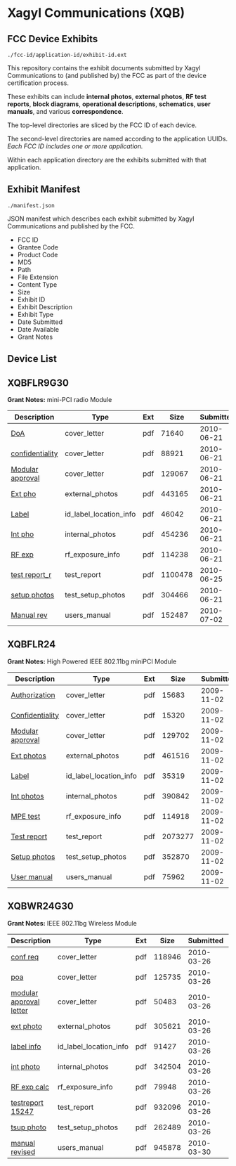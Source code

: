 # Xagyl Communications (XQB)
## FCC Device Exhibits

```
./fcc-id/application-id/exhibit-id.ext
```

This repository contains the exhibit documents submitted by Xagyl Communications to (and published by) the FCC as part of the device certification process.

These exhibits can include **internal photos**, **external photos**, **RF test reports**, **block diagrams**, **operational descriptions**, **schematics**, **user manuals**, and various **correspondence**.

The top-level directories are sliced by the FCC ID of each device.

The second-level directories are named according to the application UUIDs. *Each FCC ID includes one or more application.*

Within each application directory are the exhibits submitted with that application. 

## Exhibit Manifest

```
./manifest.json
```

JSON manifest which describes each exhibit submitted by Xagyl Communications and published by the FCC.

- FCC ID
- Grantee Code
- Product Code
- MD5
- Path
- File Extension
- Content Type
- Size
- Exhibit ID
- Exhibit Description
- Exhibit Type
- Date Submitted
- Date Available
- Grant Notes

## Device List
## XQBFLR9G30
**Grant Notes:** mini-PCI radio Module

| Description | Type | Ext | Size | Submitted | Available |
| ----------- | ---- | --- | ---- | --------- | --------- |
| [DoA](XQBFLR9G30/d34e38ac80c5d40a107cae9596979d6a/1299356.pdf) | cover_letter | pdf | 71640 | 2010-06-21 | 2010-07-02 |
| [confidentiality](XQBFLR9G30/d34e38ac80c5d40a107cae9596979d6a/1299361.pdf) | cover_letter | pdf | 88921 | 2010-06-21 | 2010-07-02 |
| [Modular approval](XQBFLR9G30/d34e38ac80c5d40a107cae9596979d6a/1299362.pdf) | cover_letter | pdf | 129067 | 2010-06-21 | 2010-07-02 |
| [Ext pho](XQBFLR9G30/d34e38ac80c5d40a107cae9596979d6a/1299357.pdf) | external_photos | pdf | 443165 | 2010-06-21 | 2010-07-02 |
| [Label](XQBFLR9G30/d34e38ac80c5d40a107cae9596979d6a/1299366.pdf) | id_label_location_info | pdf | 46042 | 2010-06-21 | 2010-07-02 |
| [Int pho](XQBFLR9G30/d34e38ac80c5d40a107cae9596979d6a/1299359.pdf) | internal_photos | pdf | 454236 | 2010-06-21 | 2010-12-28 |
| [RF exp](XQBFLR9G30/d34e38ac80c5d40a107cae9596979d6a/1299360.pdf) | rf_exposure_info | pdf | 114238 | 2010-06-21 | 2010-07-02 |
| [test report_r](XQBFLR9G30/d34e38ac80c5d40a107cae9596979d6a/1301988.pdf) | test_report | pdf | 1100478 | 2010-06-25 | 2010-07-02 |
| [setup photos](XQBFLR9G30/d34e38ac80c5d40a107cae9596979d6a/1299364.pdf) | test_setup_photos | pdf | 304466 | 2010-06-21 | 2010-07-02 |
| [Manual rev](XQBFLR9G30/d34e38ac80c5d40a107cae9596979d6a/1305244.pdf) | users_manual | pdf | 152487 | 2010-07-02 | 2010-07-02 |
## XQBFLR24
**Grant Notes:** High Powered IEEE 802.11bg miniPCI Module

| Description | Type | Ext | Size | Submitted | Available |
| ----------- | ---- | --- | ---- | --------- | --------- |
| [Authorization](XQBFLR24/ff6c18ec71e14a5914100686af5ee55d/1192457.pdf) | cover_letter | pdf | 15683 | 2009-11-02 | 2009-11-02 |
| [Confidentiality](XQBFLR24/ff6c18ec71e14a5914100686af5ee55d/1192458.pdf) | cover_letter | pdf | 15320 | 2009-11-02 | 2009-11-02 |
| [Modular approval](XQBFLR24/ff6c18ec71e14a5914100686af5ee55d/1192466.pdf) | cover_letter | pdf | 129702 | 2009-11-02 | 2009-11-02 |
| [Ext photos](XQBFLR24/ff6c18ec71e14a5914100686af5ee55d/1192461.pdf) | external_photos | pdf | 461516 | 2009-11-02 | 2009-11-02 |
| [Label](XQBFLR24/ff6c18ec71e14a5914100686af5ee55d/1192459.pdf) | id_label_location_info | pdf | 35319 | 2009-11-02 | 2009-11-02 |
| [Int photos](XQBFLR24/ff6c18ec71e14a5914100686af5ee55d/1192460.pdf) | internal_photos | pdf | 390842 | 2009-11-02 | 2009-11-02 |
| [MPE test](XQBFLR24/ff6c18ec71e14a5914100686af5ee55d/1192465.pdf) | rf_exposure_info | pdf | 114918 | 2009-11-02 | 2009-11-02 |
| [Test report](XQBFLR24/ff6c18ec71e14a5914100686af5ee55d/1192463.pdf) | test_report | pdf | 2073277 | 2009-11-02 | 2009-11-02 |
| [Setup photos](XQBFLR24/ff6c18ec71e14a5914100686af5ee55d/1192462.pdf) | test_setup_photos | pdf | 352870 | 2009-11-02 | 2009-11-02 |
| [User manual](XQBFLR24/ff6c18ec71e14a5914100686af5ee55d/1192464.pdf) | users_manual | pdf | 75962 | 2009-11-02 | 2009-11-02 |
## XQBWR24G30
**Grant Notes:** IEEE 802.11bg Wireless Module

| Description | Type | Ext | Size | Submitted | Available |
| ----------- | ---- | --- | ---- | --------- | --------- |
| [conf req](XQBWR24G30/bc05b21bb0acd4a1ba1af23664d0ae62/1257646.pdf) | cover_letter | pdf | 118946 | 2010-03-26 | 2010-03-31 |
| [poa](XQBWR24G30/bc05b21bb0acd4a1ba1af23664d0ae62/1257647.pdf) | cover_letter | pdf | 125735 | 2010-03-26 | 2010-03-31 |
| [modular approval letter](XQBWR24G30/bc05b21bb0acd4a1ba1af23664d0ae62/1257648.pdf) | cover_letter | pdf | 50483 | 2010-03-26 | 2010-03-31 |
| [ext photo](XQBWR24G30/bc05b21bb0acd4a1ba1af23664d0ae62/1257649.pdf) | external_photos | pdf | 305621 | 2010-03-26 | 2010-03-31 |
| [label info](XQBWR24G30/bc05b21bb0acd4a1ba1af23664d0ae62/1257651.pdf) | id_label_location_info | pdf | 91427 | 2010-03-26 | 2010-03-31 |
| [int photo](XQBWR24G30/bc05b21bb0acd4a1ba1af23664d0ae62/1257650.pdf) | internal_photos | pdf | 342504 | 2010-03-26 | 2010-03-31 |
| [RF exp calc](XQBWR24G30/bc05b21bb0acd4a1ba1af23664d0ae62/1257652.pdf) | rf_exposure_info | pdf | 79948 | 2010-03-26 | 2010-03-31 |
| [testreport 15247](XQBWR24G30/bc05b21bb0acd4a1ba1af23664d0ae62/1257653.pdf) | test_report | pdf | 932096 | 2010-03-26 | 2010-03-31 |
| [tsup photo](XQBWR24G30/bc05b21bb0acd4a1ba1af23664d0ae62/1257654.pdf) | test_setup_photos | pdf | 262489 | 2010-03-26 | 2010-03-31 |
| [manual revised](XQBWR24G30/bc05b21bb0acd4a1ba1af23664d0ae62/1258729.pdf) | users_manual | pdf | 945878 | 2010-03-30 | 2010-03-31 |
